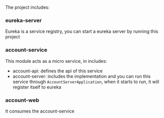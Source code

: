 The project includes:

### eureka-server
Eureka is a service registry, you can start a eureka server by running this project

### account-service
This module acts as a micro service, in includes:
* account-api: defines the api of this service
* account-server: includes the implementation and you can run this service through `AccountServerApplication`, when it starts to run, it will register itself to eureka

### account-web
It consumes the account-service

###
